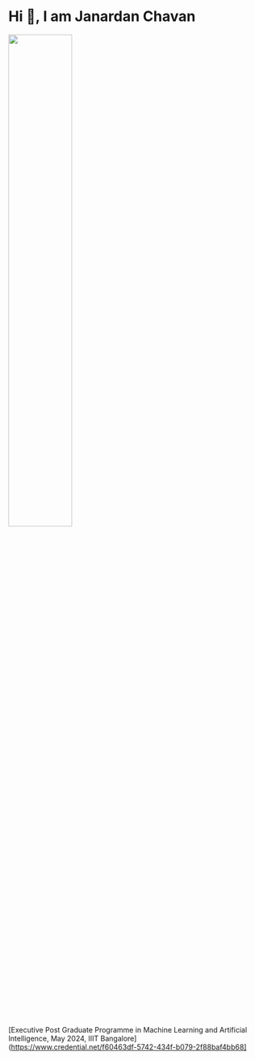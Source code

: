 # Hi 👋, I am Janardan Chavan
[<img src="https://github.com/janardanchavan/janardanchavan.github.io/raw/master/Me.jpg" width="50%" height="50%">](https://github.com/janardanchavan)

[Executive Post Graduate Programme in Machine Learning and Artificial Intelligence, May 2024, IIIT Bangalore](https://www.credential.net/f60463df-5742-434f-b079-2f88baf4bb68]

<!--
<a href="https://github.com/janardanchavan">
 <img align="center" src="https://github-readme-stats.vercel.app/api?username=janardanchavan&show_icons=true&theme=light&line_height=27" alt="Janardan Chavan's github stats"/>
</a>
-->
